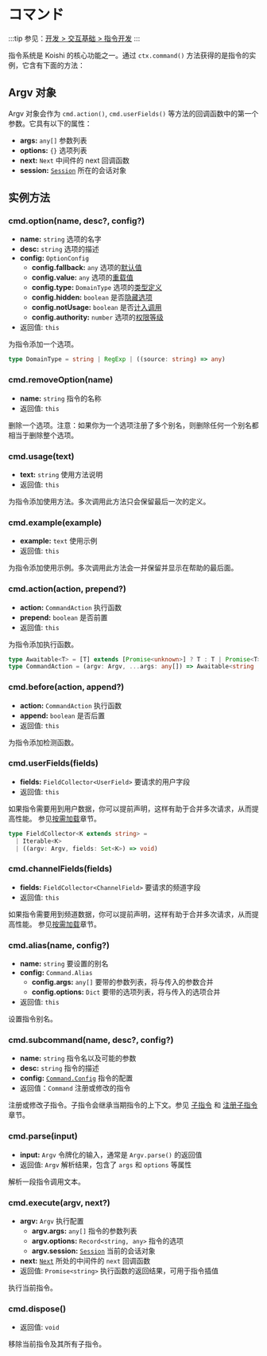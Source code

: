# コマンド

:::tip
参见：[开发 > 交互基础 > 指令开发](../../guide/basic/command.md)
:::

指令系统是 Koishi 的核心功能之一。通过 `ctx.command()` 方法获得的是指令的实例，它含有下面的方法：

## Argv 对象

Argv 对象会作为 `cmd.action()`, `cmd.userFields()` 等方法的回调函数中的第一个参数。它具有以下的属性：

- **args:** `any[]` 参数列表
- **options:** `{}` 选项列表
- **next:** `Next` 中间件的 next 回调函数
- **session:** [`Session`](./session.md) 所在的会话对象

## 实例方法

### cmd.option(name, desc?, config?)

- **name:** `string` 选项的名字
- **desc:** `string` 选项的描述
- **config:** `OptionConfig`
  - **config.fallback:** `any` 选项的[默认值](../../guide/basic/command.md#选项的默认值)
  - **config.value:** `any` 选项的[重载值](../../guide/basic/command.md#选项的重载)
  - **config.type:** `DomainType` 选项的[类型定义](../../guide/basic/command.md#选项的临时类型)
  - **config.hidden:** `boolean` 是否[隐藏选项](../../guide/basic/command.md#隐藏指令和选项)
  - **config.notUsage:** `boolean` 是否[计入调用](../../manual/usage/command.md#速率限制)
  - **config.authority:** `number` 选项的[权限等级](../../manual/usage/command.md#权限管理)
- 返回值: `this`

为指令添加一个选项。

```ts
type DomainType = string | RegExp | ((source: string) => any)
```

### cmd.removeOption(name)

- **name:** `string` 指令的名称
- 返回值: `this`

删除一个选项。注意：如果你为一个选项注册了多个别名，则删除任何一个别名都相当于删除整个选项。

### cmd.usage(text)

- **text:** `string` 使用方法说明
- 返回值: `this`

为指令添加使用方法。多次调用此方法只会保留最后一次的定义。

### cmd.example(example)

- **example:** `text` 使用示例
- 返回值: `this`

为指令添加使用示例。多次调用此方法会一并保留并显示在帮助的最后面。

### cmd.action(action, prepend?)

- **action:** `CommandAction` 执行函数
- **prepend:** `boolean` 是否前置
- 返回值: `this`

为指令添加执行函数。

```ts
type Awaitable<T> = [T] extends [Promise<unknown>] ? T : T | Promise<T>
type CommandAction = (argv: Argv, ...args: any[]) => Awaitable<string | void>
```

### cmd.before(action, append?)

- **action:** `CommandAction` 执行函数
- **append:** `boolean` 是否后置
- 返回值: `this`

为指令添加检测函数。

### cmd.userFields(fields)

- **fields:** `FieldCollector<UserField>` 要请求的用户字段
- 返回值: `this`

如果指令需要用到用户数据，你可以提前声明，这样有助于合并多次请求，从而提高性能。
参见[按需加载](../../guide/database/builtin.md#声明所需字段)章节。

```ts
type FieldCollector<K extends string> =
  | Iterable<K>
  | ((argv: Argv, fields: Set<K>) => void)
```

### cmd.channelFields(fields)

- **fields:** `FieldCollector<ChannelField>` 要请求的频道字段
- 返回值: `this`

如果指令需要用到频道数据，你可以提前声明，这样有助于合并多次请求，从而提高性能。
参见[按需加载](../../guide/database/builtin.md#声明所需字段)章节。

### cmd.alias(name, config?)

- **name:** `string` 要设置的别名
- **config:** `Command.Alias`
  - **config.args:** `any[]` 要带的参数列表，将与传入的参数合并
  - **config.options:** `Dict` 要带的选项列表，将与传入的选项合并
- 返回值: `this`

设置指令别名。

### cmd.subcommand(name, desc?, config?)

- **name:** `string` 指令名以及可能的参数
- **desc:** `string` 指令的描述
- **config:** [`Command.Config`](./context.md#ctx-command) 指令的配置
- 返回值：`Command` 注册或修改的指令

注册或修改子指令。子指令会继承当期指令的上下文。参见 [子指令](../../manual/usage/command.md#子指令) 和 [注册子指令](../../guide/basic/command.md#注册子指令) 章节。

### cmd.parse(input)

- **input:** `Argv` 令牌化的输入，通常是 `Argv.parse()` 的返回值
- 返回值: `Argv` 解析结果，包含了 `args` 和 `options` 等属性

解析一段指令调用文本。

### cmd.execute(argv, next?)

- **argv:** `Argv` 执行配置
  - **argv.args:** `any[]` 指令的参数列表
  - **argv.options:** `Record<string, any>` 指令的选项
  - **argv.session:** [`Session`](./session.md) 当前的会话对象
- **next:** [`Next`](../../guide/basic/middleware.md) 所处的中间件的 `next` 回调函数
- 返回值: `Promise<string>` 执行函数的返回结果，可用于指令插值

执行当前指令。

### cmd.dispose()

- 返回值: `void`

移除当前指令及其所有子指令。

